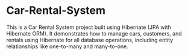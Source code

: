 # Car-Rental-System
This is a Car Rental System project built using Hibernate (JPA with Hibernate ORM). It demonstrates how to manage cars, customers, and rentals using Hibernate for all database operations, including entity relationships like one-to-many and many-to-one.

